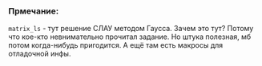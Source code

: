 ### Прмечание:

`matrix_ls` - тут решение СЛАУ методом Гаусса. Зачем это тут? Потому что кое-кто невнимательно прочитал задание. Но штука полезная, мб потом когда-нибудь пригодится. А ещё там есть макросы для отладочной инфы. 


